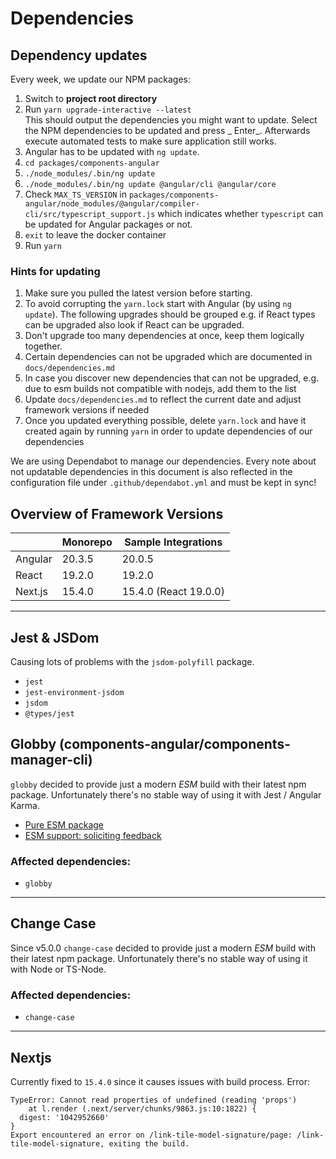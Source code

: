 # Dependencies

## Dependency updates

Every week, we update our NPM packages:

1. Switch to **project root directory**
2. Run `yarn upgrade-interactive --latest`  
   This should output the dependencies you might want to update. Select the NPM dependencies to be updated and press _
   Enter_. Afterwards execute automated tests to make sure application still works.
3. Angular has to be updated with `ng update`.
4. `cd packages/components-angular`
5. `./node_modules/.bin/ng update`
6. `./node_modules/.bin/ng update @angular/cli @angular/core`
7. Check `MAX_TS_VERSION` in `packages/components-angular/node_modules/@angular/compiler-cli/src/typescript_support.js`
   which indicates whether `typescript` can be updated for Angular packages or not.
8. `exit` to leave the docker container
9. Run `yarn`

### Hints for updating

1. Make sure you pulled the latest version before starting.
2. To avoid corrupting the `yarn.lock` start with Angular (by using `ng update`). The following upgrades should be
   grouped e.g. if React types can be upgraded also look if React can be upgraded.
3. Don't upgrade too many dependencies at once, keep them logically together.
4. Certain dependencies can not be upgraded which are documented in `docs/dependencies.md`
5. In case you discover new dependencies that can not be upgraded, e.g. due to esm builds not compatible with nodejs,
   add them to the list
6. Update `docs/dependencies.md` to reflect the current date and adjust framework versions if needed
7. Once you updated everything possible, delete `yarn.lock` and have it created again by running `yarn` in order to
   update dependencies of our dependencies

We are using Dependabot to manage our dependencies. Every note about not updatable dependencies in this document is also
reflected in the configuration file under `.github/dependabot.yml` and must be kept in sync!

## Overview of Framework Versions

|         | Monorepo | Sample Integrations   |
| ------- | -------- | --------------------- |
| Angular | 20.3.5   | 20.0.5                |
| React   | 19.2.0   | 19.2.0                |
| Next.js | 15.4.0   | 15.4.0 (React 19.0.0) |

---

## Jest & JSDom

Causing lots of problems with the `jsdom-polyfill` package.

- `jest`
- `jest-environment-jsdom`
- `jsdom`
- `@types/jest`

## Globby (components-angular/components-manager-cli)

`globby` decided to provide just a modern _ESM_ build with their latest npm package. Unfortunately there's no stable way
of using it with Jest / Angular Karma.

- [Pure ESM package](https://gist.github.com/sindresorhus/a39789f98801d908bbc7ff3ecc99d99c#how-can-i-make-my-typescript-project-output-esm)
- [ESM support: soliciting feedback](https://github.com/TypeStrong/ts-node/issues/1007)

### Affected dependencies:

- `globby`

---

## Change Case

Since v5.0.0 `change-case` decided to provide just a modern _ESM_ build with their latest npm package. Unfortunately
there's no stable way of using it with Node or TS-Node.

### Affected dependencies:

- `change-case`

---

## Nextjs

Currently fixed to `15.4.0` since it causes issues with build process. Error:

```
TypeError: Cannot read properties of undefined (reading 'props')
    at l.render (.next/server/chunks/9863.js:10:1822) {
  digest: '1042952660'
}
Export encountered an error on /link-tile-model-signature/page: /link-tile-model-signature, exiting the build.
```
